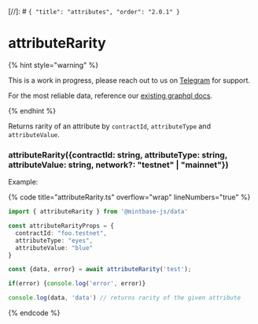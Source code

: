 [//]: # `{ "title": "attributes", "order": "2.0.1" }`
# attributeRarity


{% hint style="warning" %}

This is a work in progress, please reach out to us on [Telegram](https://t.me/mintdev) for support.

For the most reliable data, reference our [existing graphql docs](https://docs.mintbase.io/dev/read-data/mintbase-graph).

{% endhint %}




Returns rarity of an attribute by `contractId`, `attributeType` and `attributeValue`.



### attributeRarity({contractId: string, attributeType: string, attributeValue: string, network?: "testnet" | "mainnet"})



Example:



{% code title="attributeRarity.ts" overflow="wrap" lineNumbers="true" %}

```typescript
import { attributeRarity } from '@mintbase-js/data'

const attributeRarityProps = {
  contractId: "foo.testnet",
  attributeType: "eyes",
  attributeValue: "blue"
}

const {data, error} = await attributeRarity('test');

if(error) {console.log('error', error)}

console.log(data, 'data') // returns rarity of the given attribute

```

{% endcode %}